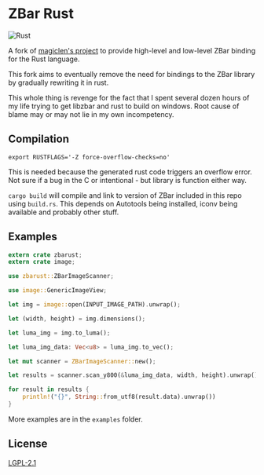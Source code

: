 # ZBar Rust

![Rust](https://github.com/Rthe1st/zbarust/workflows/Rust/badge.svg?branch=master)

A fork of [magiclen's project](https://github.com/magiclen/zbar-rust) to provide high-level and low-level ZBar binding for the Rust language.

This fork aims to eventually remove the need for bindings to the ZBar library by gradually rewriting it in rust.

This whole thing is revenge for the fact that I spent several dozen hours of my life trying to get libzbar and rust to build on windows. Root cause of blame may or may not lie in my own incompetency.

## Compilation

```
export RUSTFLAGS='-Z force-overflow-checks=no'
```
This is needed because the generated rust code triggers an overflow error.
Not sure if a bug in the C or intentional - but library is function either way.

`cargo build` will compile and link to version of ZBar included in this repo using `build.rs`. This depends on Autotools being installed, iconv being available and probably other stuff.

## Examples

```rust
extern crate zbarust;
extern crate image;

use zbarust::ZBarImageScanner;

use image::GenericImageView;

let img = image::open(INPUT_IMAGE_PATH).unwrap();

let (width, height) = img.dimensions();

let luma_img = img.to_luma();

let luma_img_data: Vec<u8> = luma_img.to_vec();

let mut scanner = ZBarImageScanner::new();

let results = scanner.scan_y800(&luma_img_data, width, height).unwrap();

for result in results {
    println!("{}", String::from_utf8(result.data).unwrap())
}
```

More examples are in the `examples` folder.

## License

[LGPL-2.1](LICENSE)